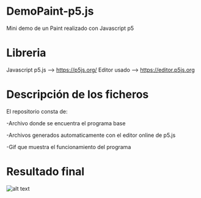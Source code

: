 # DemoPaint-p5.js
Mini demo de un Paint realizado con Javascript p5
# Libreria
Javascript p5.js --> https://p5js.org/
Editor usado --> https://editor.p5js.org
# Descripción de los ficheros
El repositorio consta de:

-Archivo donde se encuentra el programa base

-Archivos generados automaticamente con el editor online de p5.js

-Gif que muestra el funcionamiento del programa

# Resultado final

![alt text](https://github.com/Crisyaki/DemoPaint-p5.js/blob/master/DemoPaint.gif)
